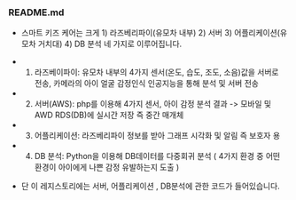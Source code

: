 ### README.md

 
- 스마트 키즈 케어는 크게 1) 라즈베리파이(유모차 내부) 2) 서버 3) 어플리케이션(유모차 거치대) 4) DB 분석 네 가지로 이루어집니다.
 
 
- 1) 라즈베이파이: 유모차 내부의 4가지 센서(온도, 습도, 조도, 소음)값을 서버로 전송,  카메라의 아이 얼굴 감정인식 인공지능을 통해 분석 및 서버 전송

- 2) 서버(AWS): php를 이용해  4가지 센서, 아이 감정 분석 결과 -> 모바일 및 AWD RDS(DB)에 실시간 저장 즉 중간 매개체

- 3) 어플리케이션: 라즈베리파이 정보를 받아 그래프 시각화 및 알림 즉 보호자 용

- 4) DB 분석: Python을 이용해 DB데이터를 다중회귀 분석 ( 4가지 환경 중 어떤 환경이 아이에게 나쁜 감정 유발하는지 도출 ) 

- 단 이 레지스토리에는 서버, 어플리케이션 , DB분석에 관한 코드가 들어있습니다.
